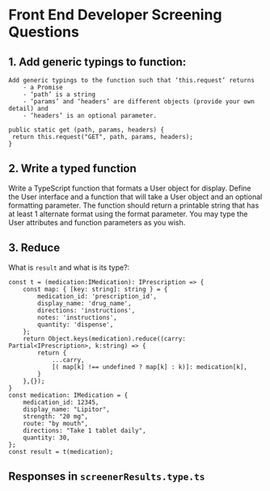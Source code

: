 # Front End Developer Screening Questions


## 1. Add generic typings to function:

```
Add generic typings to the function such that ‘this.request’ returns 
    - a Promise 
    - ‘path’ is a string
    - ‘params’ and ‘headers’ are different objects (provide your own detail) and 
    - ‘headers’ is an optional parameter.

public static get (path, params, headers) {
 return this.request("GET", path, params, headers);
}
```

## 2. Write a typed function
Write a TypeScript function that formats a User object for display. Define the User interface and a function that will take a User object and an optional formatting parameter. The function should return a printable string that has at least 1 alternate format using the format parameter. You may type the User attributes and function parameters as you wish.


## 3. Reduce
What is `result` and what is its type?:

```
const t = (medication:IMedication): IPrescription => {
    const map: { [key: string]: string } = {
        medication_id: 'prescription_id',
        display_name: 'drug_name',
        directions: 'instructions',
        notes: 'instructions',
        quantity: 'dispense',
    };
    return Object.keys(medication).reduce((carry: Partial<IPrescription>, k:string) => {
        return {
            ...carry,
            [( map[k] !== undefined ? map[k] : k)]: medication[k],
        }
    },{});
}
const medication: IMedication = {
    medication_id: 12345,
    display_name: "Lipitor",
    strength: "20 mg",
    route: "by mouth",
    directions: "Take 1 tablet daily",
    quantity: 30,
};
const result = t(medication);
```

## Responses in `screenerResults.type.ts`